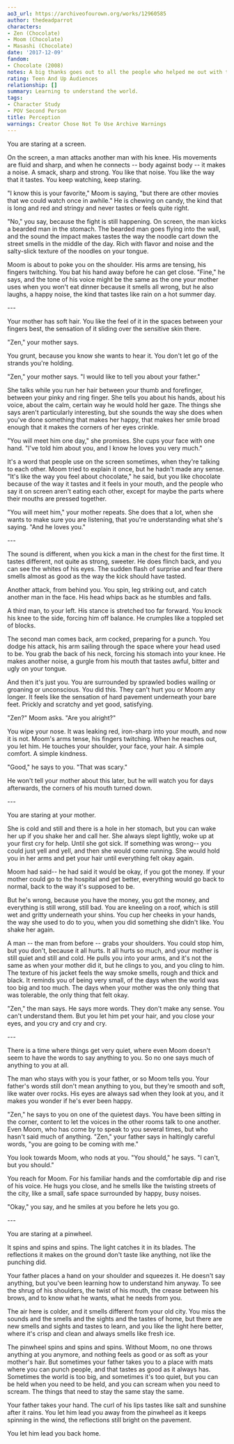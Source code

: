 ```yaml
---
ao3_url: https://archiveofourown.org/works/12960585
author: thedeadparrot
characters:
- Zen (Chocolate)
- Moom (Chocolate)
- Masashi (Chocolate)
date: '2017-12-09'
fandom:
- Chocolate (2008)
notes: A big thanks goes out to all the people who helped me out with this.
rating: Teen And Up Audiences
relationship: []
summary: Learning to understand the world.
tags:
- Character Study
- POV Second Person
title: Perception
warnings: Creator Chose Not To Use Archive Warnings
---
```


You are staring at a screen.

On the screen, a man attacks another man with his knee. His movements are fluid and sharp, and when he connects \-\- body against body \-\- it makes a noise. A smack, sharp and strong. You like that noise. You like the way that it tastes. You keep watching, keep staring.

"I know this is your favorite," Moom is saying, "but there are other movies that we could watch once in awhile." He is chewing on candy, the kind that is long and red and stringy and never tastes or feels quite right.

"No," you say, because the fight is still happening. On screen, the man kicks a bearded man in the stomach. The bearded man goes flying into the wall, and the sound the impact makes tastes the way the noodle cart down the street smells in the middle of the day. Rich with flavor and noise and the salty\-slick texture of the noodles on your tongue.

Moom is about to poke you on the shoulder. His arms are tensing, his fingers twitching. You bat his hand away before he can get close. "Fine," he says, and the tone of his voice might be the same as the one your mother uses when you won't eat dinner because it smells all wrong, but he also laughs, a happy noise, the kind that tastes like rain on a hot summer day.

\-\-\-

Your mother has soft hair. You like the feel of it in the spaces between your fingers best, the sensation of it sliding over the sensitive skin there.

"Zen," your mother says.

You grunt, because you know she wants to hear it. You don't let go of the strands you're holding.

"Zen," your mother says. "I would like to tell you about your father."

She talks while you run her hair between your thumb and forefinger, between your pinky and ring finger. She tells you about his hands, about his voice, about the calm, certain way he would hold her gaze. The things she says aren't particularly interesting, but she sounds the way she does when you've done something that makes her happy, that makes her smile broad enough that it makes the corners of her eyes crinkle.

"You will meet him one day," she promises. She cups your face with one hand. "I've told him about you, and I know he loves you very much."

It's a word that people use on the screen sometimes, when they're talking to each other. Moom tried to explain it once, but he hadn't made any sense. "It's like the way you feel about chocolate," he said, but you like chocolate because of the way it tastes and it feels in your mouth, and the people who say it on screen aren't eating each other, except for maybe the parts where their mouths are pressed together.

"You will meet him," your mother repeats. She does that a lot, when she wants to make sure you are listening, that you're understanding what she's saying. "And he loves you."

\-\-\-

The sound is different, when you kick a man in the chest for the first time. It tastes different, not quite as strong, sweeter. He does flinch back, and you can see the whites of his eyes. The sudden flash of surprise and fear there smells almost as good as the way the kick should have tasted.

Another attack, from behind you. You spin, leg striking out, and catch another man in the face. His head whips back as he stumbles and falls.

A third man, to your left. His stance is stretched too far forward. You knock his knee to the side, forcing him off balance. He crumples like a toppled set of blocks.

The second man comes back, arm cocked, preparing for a punch. You dodge his attack, his arm sailing through the space where your head used to be. You grab the back of his neck, forcing his stomach into your knee. He makes another noise, a gurgle from his mouth that tastes awful, bitter and ugly on your tongue.

And then it's just you. You are surrounded by sprawled bodies wailing or groaning or unconscious. You did this. They can't hurt you or Moom any longer. It feels like the sensation of hard pavement underneath your bare feet. Prickly and scratchy and yet good, satisfying.

"Zen?" Moom asks. "Are you alright?"

You wipe your nose. It was leaking red, iron\-sharp into your mouth, and now it is not. Moom's arms tense, his fingers twitching. When he reaches out, you let him. He touches your shoulder, your face, your hair. A simple comfort. A simple kindness.

"Good," he says to you. "That was scary."

He won't tell your mother about this later, but he will watch you for days afterwards, the corners of his mouth turned down.

\-\-\-

You are staring at your mother. 

She is cold and still and there is a hole in her stomach, but you can wake her up if you shake her and call her. She always slept lightly, woke up at your first cry for help. Until she got sick. If something was wrong\-\- you could just yell and yell, and then she would come running. She would hold you in her arms and pet your hair until everything felt okay again. 

Moom had said\-\- he had said it would be okay, if you got the money. If your mother could go to the hospital and get better, everything would go back to normal, back to the way it's supposed to be.

But he's wrong, because you have the money, you got the money, and everything is still wrong, still bad. You are kneeling on a roof, which is still wet and gritty underneath your shins. You cup her cheeks in your hands, the way she used to do to you, when you did something she didn't like. You shake her again.

A man \-\- the man from before \-\- grabs your shoulders. You could stop him, but you don't, because it all hurts. It all hurts so much, and your mother is still quiet and still and cold. He pulls you into your arms, and it's not the same as when your mother did it, but he clings to you, and you cling to him. The texture of his jacket feels the way smoke smells, rough and thick and black. It reminds you of being very small, of the days when the world was too big and too much. The days when your mother was the only thing that was tolerable, the only thing that felt okay.

"Zen," the man says. He says more words. They don't make any sense. You can't understand them. But you let him pet your hair, and you close your eyes, and you cry and cry and cry.

\-\-\-

There is a time where things get very quiet, where even Moom doesn't seem to have the words to say anything to you. So no one says much of anything to you at all. 

The man who stays with you is your father, or so Moom tells you. Your father's words still don't mean anything to you, but they're smooth and soft, like water over rocks. His eyes are always sad when they look at you, and it makes you wonder if he's ever been happy.

"Zen," he says to you on one of the quietest days. You have been sitting in the corner, content to let the voices in the other rooms talk to one another. Even Moom, who has come by to speak to you several times, but who hasn't said much of anything. "Zen," your father says in haltingly careful words, "you are going to be coming with me."

You look towards Moom, who nods at you. "You should," he says. "I can't, but you should."

You reach for Moom. For his familiar hands and the comfortable dip and rise of his voice. He hugs you close, and he smells like the twisting streets of the city, like a small, safe space surrounded by happy, busy noises.

"Okay," you say, and he smiles at you before he lets you go.

\-\-\-

You are staring at a pinwheel.

It spins and spins and spins. The light catches it in its blades. The reflections it makes on the ground don't taste like anything, not like the punching did.

Your father places a hand on your shoulder and squeezes it. He doesn't say anything, but you've been learning how to understand him anyway. To see the shrug of his shoulders, the twist of his mouth, the crease between his brows, and to know what he wants, what he needs from you.

The air here is colder, and it smells different from your old city. You miss the sounds and the smells and the sights and the tastes of home, but there are new smells and sights and tastes to learn, and you like the light here better, where it's crisp and clean and always smells like fresh ice. 

The pinwheel spins and spins and spins. Without Moom, no one throws anything at you anymore, and nothing feels as good or as soft as your mother's hair. But sometimes your father takes you to a place with mats where you can punch people, and that tastes as good as it always has. Sometimes the world is too big, and sometimes it's too quiet, but you can be held when you need to be held, and you can scream when you need to scream. The things that need to stay the same stay the same.

Your father takes your hand. The curl of his lips tastes like salt and sunshine after it rains. You let him lead you away from the pinwheel as it keeps spinning in the wind, the reflections still bright on the pavement. 

You let him lead you back home.